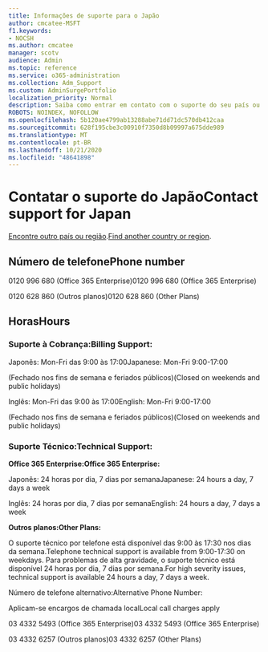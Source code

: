 ```yaml
---
title: Informações de suporte para o Japão
author: cmcatee-MSFT
f1.keywords:
- NOCSH
ms.author: cmcatee
manager: scotv
audience: Admin
ms.topic: reference
ms.service: o365-administration
ms.collection: Adm_Support
ms.custom: AdminSurgePortfolio
localization_priority: Normal
description: Saiba como entrar em contato com o suporte do seu país ou região.
ROBOTS: NOINDEX, NOFOLLOW
ms.openlocfilehash: 5b120ae4799ab13288abe71dd71dc570db412caa
ms.sourcegitcommit: 628f195cbe3c00910f7350d8b09997a675dde989
ms.translationtype: MT
ms.contentlocale: pt-BR
ms.lasthandoff: 10/21/2020
ms.locfileid: "48641898"
---
```

# <a name="contact-support-for-japan"></a><span data-ttu-id="83344-103">Contatar o suporte do Japão</span><span class="sxs-lookup"><span data-stu-id="83344-103">Contact support for Japan</span></span>

<span data-ttu-id="83344-104">[Encontre outro país ou região](../contact-support-for-business-products.md).</span><span class="sxs-lookup"><span data-stu-id="83344-104">[Find another country or region](../contact-support-for-business-products.md).</span></span>

## <a name="phone-number"></a><span data-ttu-id="83344-105">Número de telefone</span><span class="sxs-lookup"><span data-stu-id="83344-105">Phone number</span></span>
<span data-ttu-id="83344-106">0120 996 680 (Office 365 Enterprise)</span><span class="sxs-lookup"><span data-stu-id="83344-106">0120 996 680 (Office 365 Enterprise)</span></span>

<span data-ttu-id="83344-107">0120 628 860 (Outros planos)</span><span class="sxs-lookup"><span data-stu-id="83344-107">0120 628 860 (Other Plans)</span></span>

## <a name="hours"></a><span data-ttu-id="83344-108">Horas</span><span class="sxs-lookup"><span data-stu-id="83344-108">Hours</span></span>
### <a name="billing-support"></a><span data-ttu-id="83344-109">Suporte à Cobrança:</span><span class="sxs-lookup"><span data-stu-id="83344-109">Billing Support:</span></span>

<span data-ttu-id="83344-110">Japonês: Mon-Fri das 9:00 às 17:00</span><span class="sxs-lookup"><span data-stu-id="83344-110">Japanese: Mon-Fri 9:00-17:00</span></span>

<span data-ttu-id="83344-111">(Fechado nos fins de semana e feriados públicos)</span><span class="sxs-lookup"><span data-stu-id="83344-111">(Closed on weekends and public holidays)</span></span>

<span data-ttu-id="83344-112">Inglês: Mon-Fri das 9:00 às 17:00</span><span class="sxs-lookup"><span data-stu-id="83344-112">English: Mon-Fri 9:00-17:00</span></span>

<span data-ttu-id="83344-113">(Fechado nos fins de semana e feriados públicos)</span><span class="sxs-lookup"><span data-stu-id="83344-113">(Closed on weekends and public holidays)</span></span>

### <a name="technical-support"></a><span data-ttu-id="83344-114">Suporte Técnico:</span><span class="sxs-lookup"><span data-stu-id="83344-114">Technical Support:</span></span>

<span data-ttu-id="83344-115">**Office 365 Enterprise:**</span><span class="sxs-lookup"><span data-stu-id="83344-115">**Office 365 Enterprise:**</span></span>

<span data-ttu-id="83344-116">Japonês: 24 horas por dia, 7 dias por semana</span><span class="sxs-lookup"><span data-stu-id="83344-116">Japanese: 24 hours a day, 7 days a week</span></span>

<span data-ttu-id="83344-117">Inglês: 24 horas por dia, 7 dias por semana</span><span class="sxs-lookup"><span data-stu-id="83344-117">English: 24 hours a day, 7 days a week</span></span>

<span data-ttu-id="83344-118">**Outros planos:**</span><span class="sxs-lookup"><span data-stu-id="83344-118">**Other Plans:**</span></span>

<span data-ttu-id="83344-119">O suporte técnico por telefone está disponível das 9:00 às 17:30 nos dias da semana.</span><span class="sxs-lookup"><span data-stu-id="83344-119">Telephone technical support is available from 9:00-17:30 on weekdays.</span></span> <span data-ttu-id="83344-120">Para problemas de alta gravidade, o suporte técnico está disponível 24 horas por dia, 7 dias por semana.</span><span class="sxs-lookup"><span data-stu-id="83344-120">For high severity issues, technical support is available 24 hours a day, 7 days a week.</span></span>

<span data-ttu-id="83344-121">Número de telefone alternativo:</span><span class="sxs-lookup"><span data-stu-id="83344-121">Alternative Phone Number:</span></span>

<span data-ttu-id="83344-122">Aplicam-se encargos de chamada local</span><span class="sxs-lookup"><span data-stu-id="83344-122">Local call charges apply</span></span>

<span data-ttu-id="83344-123">03 4332 5493 (Office 365 Enterprise)</span><span class="sxs-lookup"><span data-stu-id="83344-123">03 4332 5493 (Office 365 Enterprise)</span></span>

<span data-ttu-id="83344-124">03 4332 6257 (Outros planos)</span><span class="sxs-lookup"><span data-stu-id="83344-124">03 4332 6257 (Other Plans)</span></span>
